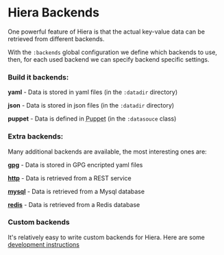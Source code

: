      
     
           
       
<h1>Hiera Backends</h1>
       
                            
<p>One powerful feature of Hiera is that the actual key-value data can be retrieved from different backends.</p>
<p>With the <code><span class="java_operator">:</span><span class="java_plain">backends</span></code> global configuration we define which backends to use, then, for each used backend we can specify backend specific settings.</p> 
<h3>Build it backends:</h3>
<p><strong>yaml</strong> - Data is stored in yaml files (in the <code><span class="java_operator">:</span><span class="java_plain">datadir</span></code> directory)</p>
<p><strong>json</strong> - Data is stored in json files (in the <code><span class="java_operator">:</span><span class="java_plain">datadir</span></code> directory)</p>
<p><strong>puppet</strong> - Data is defined in <abbr title="Puppet automation tool">Puppet</abbr> (in the <code><span class="java_operator">:</span><span class="java_plain">datasouce</span></code> class)</p> 
<h3>Extra backends:</h3>
<p>Many additional backends are available, the most interesting ones are:</p>
<p><a href="https://github.com/crayfishx/hiera-gpg"><strong>gpg</strong></a> - Data is stored in GPG encripted yaml files</p>
<p><a href="https://github.com/crayfishx/hiera-http"><strong>http</strong></a> - Data is retrieved from a REST service</p>
<p><a href="https://github.com/crayfishx/hiera-mysql"><strong>mysql</strong></a> - Data is retrieved from a Mysql database</p>
<p><a href="https://github.com/reliantsecurity/hiera-redis"><strong>redis</strong></a> - Data is retrieved from a Redis database</p> 
<h3>Custom backends</h3>
<p>It's relatively easy to write custom backends for Hiera. Here are some <a href="http://docs.puppetlabs.com/hiera/1/custom_backends.html">development instructions</a></p>
  
     
